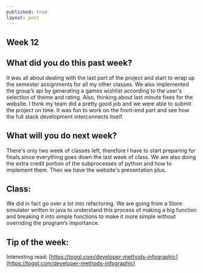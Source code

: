 ```yaml
---
published: true
layout: post
---
```

## Week 12
## What did you do this past week?
It was all about dealing with the last part of the project and start to wrap up the semester assignments for all my other classes. We also implemented the group’s api by generating a games wishlist according to the user's selection of theme and rating. 
Also, thinking about last minute fixes for the website. I think my team did a pretty good job and we were able to submit the  project on time. It was fun to work on the front-end part and see how the full stack development interconnects itself. 

## What will you do next week?
There's only two week of classes left, therefore I have to start preparing for finals since everything goes down the last week of class. We are also doing the extra credit portion of the subprocesses of python and how to implement them. Then we have the website's presentation plus. 

## Class:
We did in fact go over a lot into refactoring. We are going from a Store simulator written in java to understand this process of making a big function and breaking it into simple functions to make it more simple without overriding the program’s importance.


## Tip of the week:
Interesting read:
[https://toggl.com/developer-methods-infographic](https://toggl.com/developer-methods-infographic)